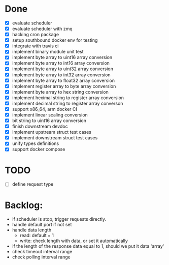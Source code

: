 # Done
- [x] evaluate scheduler
- [x] evaluate scheduler with zmq
- [x] hacking cron package
- [x] setup southbound docker env for testing
- [x] integrate with travis ci
- [x] implement binary module unit test
- [x] implement byte array to uint16 array conversion
- [x] implement byte array to int16 array conversion
- [x] implement byte array to uint32 array conversion
- [x] implement byte array to int32 array conversion
- [x] implement byte array to float32 array conversion
- [x] implement register array to byte array conversion
- [x] implement byte array to hex string conversion
- [x] implement heximal string to register array conversion
- [x] implement decimal string to register array converson
- [x] support x86_64, arm docker CI
- [x] implement linear scaling conversion
- [x] bit string to uint16 array conversion
- [x] finish downstream devdoc
- [x] implement upstream struct test cases
- [x] implement downstream struct test cases
- [x] unify types definitions
- [x] support docker compose

# TODO
- [ ] define request type

# Backlog:
- if scheduler is stop, trigger requests directly.
- handle default port if not set
- handle data length
    - read: default = 1
    - write: check length with data, or set it automatically
- if the length of the response data equal to 1, should we put it data 'array'
- check timeout interval range
- check polling interval range

